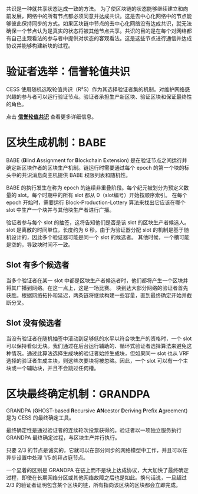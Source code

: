 共识是一种就共享状态达成一致的方法。 为了使区块链的状态能够继续建立和向前发展，网络中的所有节点都必须同意并达成共识。这是去中心化网络中的节点能够彼此保持同步的方式。如果区块链中节点的去中心化网络没有达成共识，就无法确保一个节点认为是真实的状态将被其他节点共享。共识的目的是在每个对网络都有自己主观看法的参与者中提供对状态的客观看法。这是这些节点进行通信并达成协议并能够构建新块的过程。

# 验证者选举：信誉轮值共识

CESS 使用随机选取轮值共识（R²S）作为其选择验证者集的机制。对维护网络感兴趣的参与者可以运行验证节点。验证者承担生产新区块、验证区块和保证最终性的角色。

点击 [**信誉轮值共识**](../../ref/rrc.md) 查看更多详细信息。

# 区块生成机制：BABE

BABE (**B**lind **A**ssignment for **B**lockchain **E**xtension) 是在验证节点之间运行并确定新区块作者的区块生产机制。链运行时需要通过每个 epoch 的第一个块的标头中的共识消息向主机提供 BABE 权限列表和随机性。

BABE 的执行发生在称为 epoch 的连续非重叠阶段。每个纪元被划分为预定义数量的 slot。每个时期中的所有 slot 都从 0（slot编号）开始按顺序索引。 在每个 epoch 开始时，需要运行 Block-Production-Lottery 算法来找出它应该在哪个 slot 中生产一个块并与其他块生产者进行广播。

验证者参与每个 slot 的抽签，这将告知他们是否是该 slot 的区块生产者候选人。 slot 是离散的时间单位，长度约为 6 秒。由于为验证器分配 slot 的机制是基于随机设计的，因此多个验证器可能是同一个 slot 的候选者。 其他时候，一个槽可能是空的，导致块时间不一致。

## Slot 有多个候选者

当多个验证者在某一 slot 中都是区块生产者候选者时，他们都将产生一个区块并将其广播到网络。在这一点上，这是一场比赛。 块到达大部分网络的验证者首先获胜。根据网络拓扑和延迟，两条链将继续构建一些容量，直到最终确定开始并截断分叉。

## Slot 没有候选者

当没有验证者在随机抽签中滚动到足够低的水平以符合块生产的资格时，一个 slot 可以保持看似无块。我们通过在后台运行辅助的、循环式验证者选择算法来避免这种情况。通过此算法选择生成块的验证者始终生成块，但如果同一 slot 也从 VRF 选择的验证者生成主块，则这些次要块将被忽略。因此，一个 slot 可以有一个主块或一个辅助块，并且不会跳过任何槽。

# 区块最终确定机制：GRANDPA

GRANDPA (**G**HOST-based **R**ecursive **AN**cestor **D**eriving **P**refix **A**greement) 是为 CESS 的最终确定工具。

最终确定性是通过验证者的连续轮次投票获得的。验证者以一项独立服务执行 GRANDPA 最终确定过程，与区块生产并行执行。

只要 2/3 的节点是诚实的，它就可以在部分同步的网络模型中工作，并且可以在异步设置中处理 1/5 的拜占庭节点。

一个显着的区别是 GRANDPA 在链上而不是块上达成协议，大大加快了最终确定过程，即使在长期网络分区或其他网络故障之后也是如此。换句话说，一旦超过 2/3 的验证者证明包含某个区块的链，所有指向该区块的区块都会立即完成。

